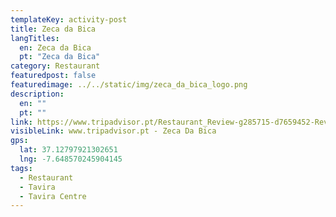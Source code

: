 ```yaml
---
templateKey: activity-post
title: Zeca da Bica
langTitles:
  en: Zeca da Bica
  pt: "Zeca da Bica"
category: Restaurant 
featuredpost: false
featuredimage: ../../static/img/zeca_da_bica_logo.png
description: 
  en: ""
  pt: ""
link: https://www.tripadvisor.pt/Restaurant_Review-g285715-d7659452-Reviews-Zeca_da_Bica-Tavira_Faro_District_Algarve.html 
visibleLink: www.tripadvisor.pt - Zeca Da Bica
gps:
  lat: 37.12797921302651
  lng: -7.648570245904145
tags:
  - Restaurant
  - Tavira
  - Tavira Centre
---
```


